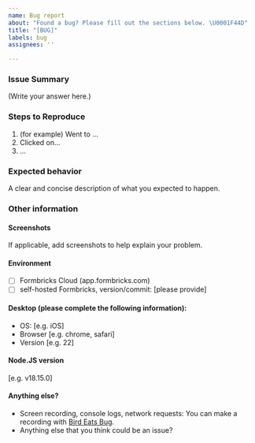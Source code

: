 ```yaml
---
name: Bug report
about: "Found a bug? Please fill out the sections below. \U0001F44D"
title: "[BUG]"
labels: bug
assignees: ''

---
```


### Issue Summary

<!--
A summary of the issue. This needs to be a clear detailed-rich summary.
-->

(Write your answer here.)

### Steps to Reproduce

1. (for example) Went to ...
2. Clicked on...
3. ...

### Expected behavior
A clear and concise description of what you expected to happen.

### Other information

#### Screenshots
If applicable, add screenshots to help explain your problem.

#### Environment
- [ ] Formbricks Cloud (app.formbricks.com)
- [ ] self-hosted Formbricks, version/commit: [please provide]

#### Desktop (please complete the following information):
 - OS: [e.g. iOS]
 - Browser [e.g. chrome, safari]
 - Version [e.g. 22]

#### Node.JS version
[e.g. v18.15.0]

#### Anything else?
- Screen recording, console logs, network requests: You can make a recording with [Bird Eats Bug](https://birdeatsbug.com/).
- Anything else that you think could be an issue?

